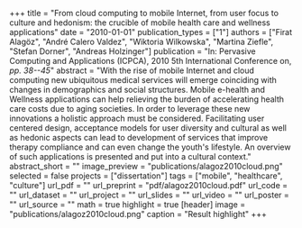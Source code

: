 +++
title = "From cloud computing to mobile Internet, from user focus to culture and hedonism: the crucible of mobile health care and wellness applications"
date = "2010-01-01"
publication_types = ["1"]
authors = ["Firat Alagöz", "André Calero Valdez", "Wiktoria Wilkowska", "Martina Ziefle", "Stefan Dorner", "Andreas Holzinger"]
publication = "In: Pervasive Computing and Applications (ICPCA), 2010 5th International Conference on, _pp. 38--45_"
abstract = "With the rise of mobile Internet and cloud computing new ubiquitous medical services will emerge coinciding with changes in demographics and social structures. Mobile e-health and Wellness applications can help relieving the burden of accelerating health care costs due to aging societies. In order to leverage these new innovations a holistic approach must be considered. Facilitating user centered design, acceptance models for user diversity and cultural as well as hedonic aspects can lead to development of services that improve therapy compliance and can even change the youth's lifestyle. An overview of such applications is presented and put into a cultural context."
abstract_short = ""
image_preview = "publications/alagoz2010cloud.png"
selected = false
projects = ["dissertation"]
tags = ["mobile", "healthcare", "culture"]
url_pdf = ""
url_preprint = "pdf/alagoz2010cloud.pdf"
url_code = ""
url_dataset = ""
url_project = ""
url_slides = ""
url_video = ""
url_poster = ""
url_source = ""
math = true
highlight = true
[header]
image = "publications/alagoz2010cloud.png"
caption = "Result highlight"
+++

